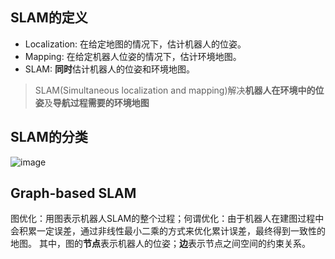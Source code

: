 ## SLAM的定义

- Localization: 在给定地图的情况下，估计机器人的位姿。
- Mapping: 在给定机器人位姿的情况下，估计环境地图。
- SLAM: **同时**估计机器人的位姿和环境地图。
> SLAM(Simultaneous localization and mapping)解决**机器人在环境中的位姿**及**导航过程需要的环境地图**



## SLAM的分类

![image](https://user-images.githubusercontent.com/34792225/179928260-f3bdc517-0e5a-4fa1-9eec-62b3e82ad886.png)



## Graph-based SLAM

图优化：用图表示机器人SLAM的整个过程；何谓优化：由于机器人在建图过程中会积累一定误差，通过非线性最小二乘的方式来优化累计误差，最终得到一致性的地图。
其中，图的**节点**表示机器人的位姿；**边**表示节点之间空间的约束关系。
